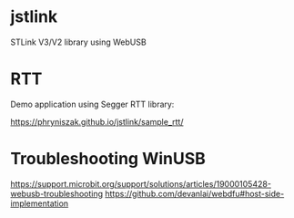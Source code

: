 # jstlink
STLink V3/V2 library using WebUSB

# RTT
Demo application using Segger RTT library:

https://phryniszak.github.io/jstlink/sample_rtt/

# Troubleshooting WinUSB
https://support.microbit.org/support/solutions/articles/19000105428-webusb-troubleshooting
https://github.com/devanlai/webdfu#host-side-implementation
